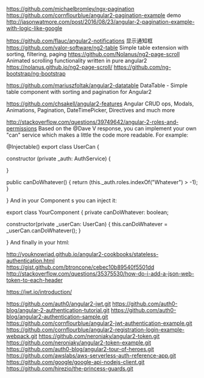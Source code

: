 https://github.com/michaelbromley/ngx-pagination    
https://github.com/cornflourblue/angular2-pagination-example   demo   http://jasonwatmore.com/post/2016/08/23/angular-2-pagination-example-with-logic-like-google

https://github.com/flauc/angular2-notifications   显示通知框
https://github.com/valor-software/ng2-table   Simple table extension with sorting, filtering, paging
https://github.com/Nolanus/ng2-page-scroll    Animated scrolling functionality written in pure angular2 https://nolanus.github.io/ng2-page-scroll/
https://github.com/ng-bootstrap/ng-bootstrap   

https://github.com/mariuszfoltak/angular2-datatable    DataTable - Simple table component with sorting and pagination for Angular2

https://github.com/chsakell/angular2-features    Angular CRUD ops, Modals, Animations, Pagination, DateTimePicker, Directives and much more




http://stackoverflow.com/questions/39749642/angular-2-roles-and-permissions
Based on the @Dave V response, you can implement your own "can" service which makes a little the code more readable. For example:

@Injectable()
export class UserCan {

  constructor (private _auth: AuthService)
  {

  }

  public canDoWhatever()
  {
    return (this._auth.roles.indexOf("Whatever") > -1);
  }

}
And in your Component s you can inject it:

export class YourComponent {
  private canDoWhatever: boolean;

  constructor(private _userCan: UserCan) {
    this.canDoWhatever = _userCan.canDoWhatever();
  }

}
And finally in your html:

<div *ngIf="canDoWhatever">


http://youknowriad.github.io/angular2-cookbooks/stateless-authentication.html
https://gist.github.com/btroncone/cebec10b89540f5501dd
http://stackoverflow.com/questions/35375530/how-do-i-add-a-json-web-token-to-each-header

https://jwt.io/introduction/

https://github.com/auth0/angular2-jwt.git
https://github.com/auth0-blog/angular-2-authentication-tutorial.git
https://github.com/auth0-blog/angular2-authentication-sample.git
https://github.com/cornflourblue/angular2-jwt-authentication-example.git
https://github.com/cornflourblue/angular2-registration-login-example-webpack.git
https://github.com/neroniaky/angular2-token.git
https://github.com/neroniaky/angular2-token-example.git
https://github.com/auth0-blog/angular2-tour-of-heroes.git
https://github.com/awslabs/aws-serverless-auth-reference-app.git
https://github.com/google/google-api-nodejs-client.git
https://github.com/hirezio/the-princess-guards.git
